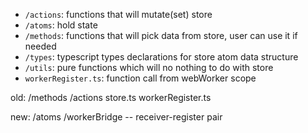 - `/actions`: functions that will mutate(set) store
- `/atoms`: hold state
- `/methods`: functions that will pick data from store, user can use it if needed
- `/types`: typescript types declarations for store atom data structure
- `/utils`: pure functions which will no nothing to do with store
- `workerRegister.ts`: function call from webWorker scope

old:
/methods
/actions
store.ts
workerRegister.ts

new:
/atoms
/workerBridge -- receiver-register pair

